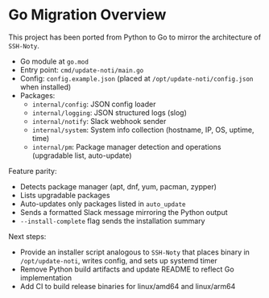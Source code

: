 # Go Migration Overview

This project has been ported from Python to Go to mirror the architecture of `SSH-Noty`.

- Go module at `go.mod`
- Entry point: `cmd/update-noti/main.go`
- Config: `config.example.json` (placed at `/opt/update-noti/config.json` when installed)
- Packages:
  - `internal/config`: JSON config loader
  - `internal/logging`: JSON structured logs (slog)
  - `internal/notify`: Slack webhook sender
  - `internal/system`: System info collection (hostname, IP, OS, uptime, time)
  - `internal/pm`: Package manager detection and operations (upgradable list, auto-update)

Feature parity:

- Detects package manager (apt, dnf, yum, pacman, zypper)
- Lists upgradable packages
- Auto-updates only packages listed in `auto_update`
- Sends a formatted Slack message mirroring the Python output
- `--install-complete` flag sends the installation summary

Next steps:

- Provide an installer script analogous to `SSH-Noty` that places binary in `/opt/update-noti`, writes config, and sets up systemd timer
- Remove Python build artifacts and update README to reflect Go implementation
- Add CI to build release binaries for linux/amd64 and linux/arm64
